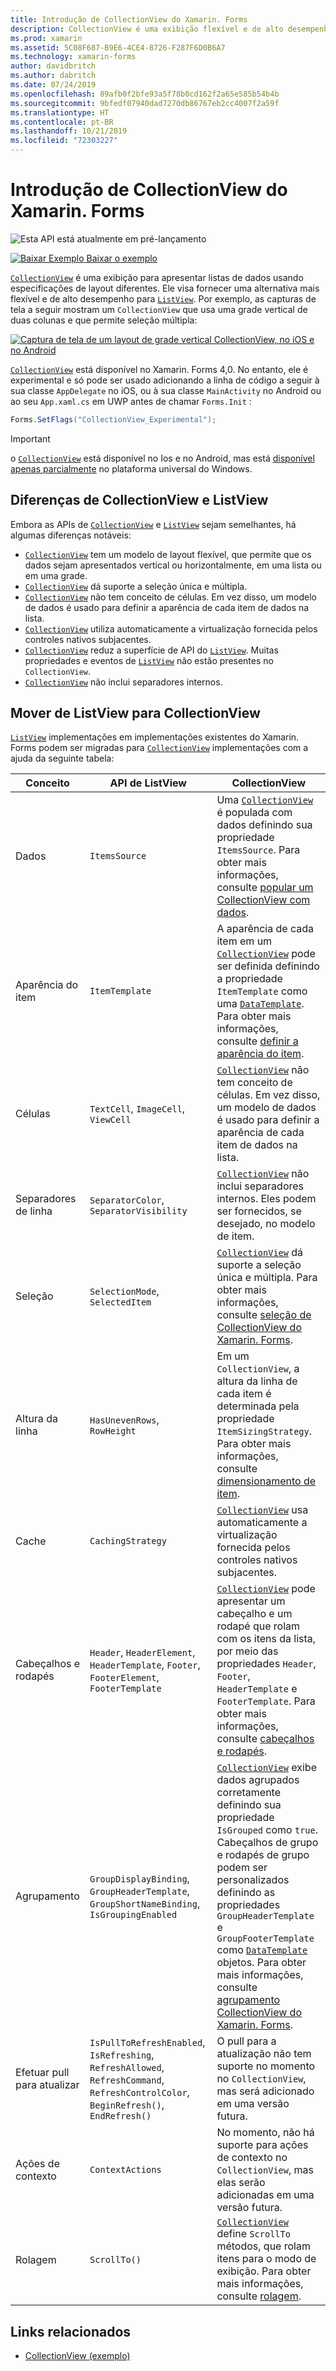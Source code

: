 ```yaml
---
title: Introdução de CollectionView do Xamarin. Forms
description: CollectionView é uma exibição flexível e de alto desempenho para apresentar listas de dados usando diferentes especificações de layout.
ms.prod: xamarin
ms.assetid: 5C08F687-B9E6-4CE4-8726-F287F6D0B6A7
ms.technology: xamarin-forms
author: davidbritch
ms.author: dabritch
ms.date: 07/24/2019
ms.openlocfilehash: 89afb0f2bfe93a5f78b0cd162f2a65e585b54b4b
ms.sourcegitcommit: 9bfedf07940dad7270db86767eb2cc4007f2a59f
ms.translationtype: HT
ms.contentlocale: pt-BR
ms.lasthandoff: 10/21/2019
ms.locfileid: "72303227"
---
```

# <a name="xamarinforms-collectionview-introduction"></a>Introdução de CollectionView do Xamarin. Forms

![Esta API está atualmente em pré-lançamento](~/media/shared/preview.png)

[![Baixar Exemplo](~/media/shared/download.png) Baixar o exemplo](https://docs.microsoft.com/samples/xamarin/xamarin-forms-samples/userinterface-collectionviewdemos/)

[`CollectionView`](xref:Xamarin.Forms.CollectionView) é uma exibição para apresentar listas de dados usando especificações de layout diferentes. Ele visa fornecer uma alternativa mais flexível e de alto desempenho para [`ListView`](xref:Xamarin.Forms.ListView). Por exemplo, as capturas de tela a seguir mostram um `CollectionView` que usa uma grade vertical de duas colunas e que permite seleção múltipla:

[![Captura de tela de um layout de grade vertical CollectionView, no iOS e no Android](introduction-images/verticalgrid-multipleselection.png "Layout de grade vertical CollectionView com seleção múltipla")](introduction-images/verticalgrid-multipleselection-large.png#lightbox "Layout de grade vertical CollectionView com seleção múltipla")

[`CollectionView`](xref:Xamarin.Forms.CollectionView) está disponível no Xamarin. Forms 4,0. No entanto, ele é experimental e só pode ser usado adicionando a linha de código a seguir à sua classe `AppDelegate` no iOS, ou à sua classe `MainActivity` no Android ou ao seu `App.xaml.cs` em UWP antes de chamar `Forms.Init` :

```csharp
Forms.SetFlags("CollectionView_Experimental");
```

> [!IMPORTANT]
> o [`CollectionView`](xref:Xamarin.Forms.CollectionView) está disponível no Ios e no Android, mas está [disponível apenas parcialmente](https://gist.github.com/hartez/7d0edd4182dbc7de65cebc6c67f72e14) no plataforma universal do Windows.

## <a name="collectionview-and-listview-differences"></a>Diferenças de CollectionView e ListView

Embora as APIs de [`CollectionView`](xref:Xamarin.Forms.CollectionView) e [`ListView`](xref:Xamarin.Forms.ListView) sejam semelhantes, há algumas diferenças notáveis:

- [`CollectionView`](xref:Xamarin.Forms.CollectionView) tem um modelo de layout flexível, que permite que os dados sejam apresentados vertical ou horizontalmente, em uma lista ou em uma grade.
- [`CollectionView`](xref:Xamarin.Forms.CollectionView) dá suporte a seleção única e múltipla.
- [`CollectionView`](xref:Xamarin.Forms.CollectionView) não tem conceito de células. Em vez disso, um modelo de dados é usado para definir a aparência de cada item de dados na lista.
- [`CollectionView`](xref:Xamarin.Forms.CollectionView) utiliza automaticamente a virtualização fornecida pelos controles nativos subjacentes.
- [`CollectionView`](xref:Xamarin.Forms.CollectionView) reduz a superfície de API do [`ListView`](xref:Xamarin.Forms.ListView). Muitas propriedades e eventos de [`ListView`](xref:Xamarin.Forms.ListView) não estão presentes no `CollectionView`.
- [`CollectionView`](xref:Xamarin.Forms.CollectionView) não inclui separadores internos.

## <a name="move-from-listview-to-collectionview"></a>Mover de ListView para CollectionView

[`ListView`](xref:Xamarin.Forms.ListView) implementações em implementações existentes do Xamarin. Forms podem ser migradas para [`CollectionView`](xref:Xamarin.Forms.CollectionView) implementações com a ajuda da seguinte tabela:

| Conceito | API de ListView | CollectionView |
|---|---|---|
| Dados | `ItemsSource` | Uma [`CollectionView`](xref:Xamarin.Forms.CollectionView) é populada com dados definindo sua propriedade `ItemsSource`. Para obter mais informações, consulte [popular um CollectionView com dados](populate-data.md#populate-a-collectionview-with-data). |
| Aparência do item | `ItemTemplate` | A aparência de cada item em um [`CollectionView`](xref:Xamarin.Forms.CollectionView) pode ser definida definindo a propriedade `ItemTemplate` como uma [`DataTemplate`](xref:Xamarin.Forms.DataTemplate). Para obter mais informações, consulte [definir a aparência do item](populate-data.md#define-item-appearance). |
| Células | `TextCell`, `ImageCell`, `ViewCell` | [`CollectionView`](xref:Xamarin.Forms.CollectionView) não tem conceito de células. Em vez disso, um modelo de dados é usado para definir a aparência de cada item de dados na lista. |
| Separadores de linha | `SeparatorColor`, `SeparatorVisibility` | [`CollectionView`](xref:Xamarin.Forms.CollectionView) não inclui separadores internos. Eles podem ser fornecidos, se desejado, no modelo de item. |
| Seleção | `SelectionMode`, `SelectedItem` | [`CollectionView`](xref:Xamarin.Forms.CollectionView) dá suporte a seleção única e múltipla. Para obter mais informações, consulte [seleção de CollectionView do Xamarin. Forms](selection.md). |
| Altura da linha | `HasUnevenRows`, `RowHeight` | Em um `CollectionView`, a altura da linha de cada item é determinada pela propriedade `ItemSizingStrategy`. Para obter mais informações, consulte [dimensionamento de item](layout.md#item-sizing).|
| Cache | `CachingStrategy` | [`CollectionView`](xref:Xamarin.Forms.CollectionView) usa automaticamente a virtualização fornecida pelos controles nativos subjacentes. |
| Cabeçalhos e rodapés | `Header`, `HeaderElement`, `HeaderTemplate`, `Footer`, `FooterElement`, `FooterTemplate` | [`CollectionView`](xref:Xamarin.Forms.CollectionView) pode apresentar um cabeçalho e um rodapé que rolam com os itens da lista, por meio das propriedades `Header`, `Footer`, `HeaderTemplate` e `FooterTemplate`. Para obter mais informações, consulte [cabeçalhos e rodapés](layout.md#headers-and-footers). |
| Agrupamento | `GroupDisplayBinding`, `GroupHeaderTemplate`, `GroupShortNameBinding`, `IsGroupingEnabled` | [`CollectionView`](xref:Xamarin.Forms.CollectionView) exibe dados agrupados corretamente definindo sua propriedade `IsGrouped` como `true`. Cabeçalhos de grupo e rodapés de grupo podem ser personalizados definindo as propriedades `GroupHeaderTemplate` e `GroupFooterTemplate` como [`DataTemplate`](xref:Xamarin.Forms.DataTemplate) objetos. Para obter mais informações, consulte [agrupamento CollectionView do Xamarin. Forms](grouping.md). |
| Efetuar pull para atualizar | `IsPullToRefreshEnabled`, `IsRefreshing`, `RefreshAllowed`, `RefreshCommand`, `RefreshControlColor`, `BeginRefresh()`, `EndRefresh()` | O pull para a atualização não tem suporte no momento no `CollectionView`, mas será adicionado em uma versão futura. |
| Ações de contexto | `ContextActions` | No momento, não há suporte para ações de contexto no `CollectionView`, mas elas serão adicionadas em uma versão futura. |
| Rolagem | `ScrollTo()` | [`CollectionView`](xref:Xamarin.Forms.CollectionView) define `ScrollTo` métodos, que rolam itens para o modo de exibição. Para obter mais informações, consulte [rolagem](scrolling.md). |

## <a name="related-links"></a>Links relacionados

- [CollectionView (exemplo)](https://docs.microsoft.com/samples/xamarin/xamarin-forms-samples/userinterface-collectionviewdemos/)
